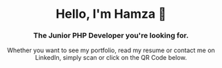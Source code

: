 <h1 align="center">Hello, I'm Hamza 👋</h1>
<h3 align="center">The Junior PHP Developer you're looking for.</h3>
<p align="center"> Whether you want to see my portfolio, read my resume or contact me on LinkedIn, simply scan or click on the QR Code below. </p>
<p align="center"> 
 <a href="https://linktr.ee/16h16" target="_blank"><img src="https://zupimages.net/up/22/45/llo2.png" alt="" /></a>
</p>
